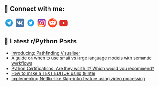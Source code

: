 ## 🔎 Connect with me:
[<img src="https://github.com/bullbesh/bullbesh/blob/main/images/Telegram.png" width="32" height="32" />](https://t.me/bullbesh)
[<img src="https://github.com/bullbesh/bullbesh/blob/main/images/VK.png" width="32" height="32" />](https://vk.com/bullbesh)
[<img src="https://github.com/bullbesh/bullbesh/blob/main/images/Twitter.png" width="32" height="32" />](https://twitter.com/bullbesh1)
[<img src="https://github.com/bullbesh/bullbesh/blob/main/images/Instagram.png" width="32" height="32" />](https://www.instagram.com/bullbesh)
[<img src="https://github.com/bullbesh/bullbesh/blob/main/images/Reddit.png" width="32" height="32" />](https://www.reddit.com/user/bullbesh)
[<img src="https://github.com/bullbesh/bullbesh/blob/main/images/YouTube.png" width="32" height="32" />](https://www.youtube.com/channel/UCtfjRs6uzgq5mfm8S06WTcg)

## 📕 Latest r/Python Posts
<!-- BLOG-POST-LIST:START -->
- [Introducing: Pathfinding Visualiser](https://www.reddit.com/r/Python/comments/10uizo6/introducing_pathfinding_visualiser/)
- [A guide on when to use small vs large language models with semantic workflows](https://www.reddit.com/r/Python/comments/10uia4r/a_guide_on_when_to_use_small_vs_large_language/)
- [Python Certifications: Are they worth it? Which would you recommend?](https://www.reddit.com/r/Python/comments/10uggc7/python_certifications_are_they_worth_it_which/)
- [How to make a TEXT EDITOR using tkinter](https://www.reddit.com/r/Python/comments/10ug03t/how_to_make_a_text_editor_using_tkinter/)
- [Implementing Netflix-like Skip-intro feature using video processing](https://www.reddit.com/r/Python/comments/10uff0s/implementing_netflixlike_skipintro_feature_using/)
<!-- BLOG-POST-LIST:END -->
